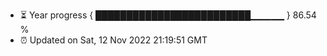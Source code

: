 - ⏳ Year progress { █████████████████████████▁▁▁▁▁ } 86.54 %
- ⏰ Updated on Sat, 12 Nov 2022 21:19:51 GMT


